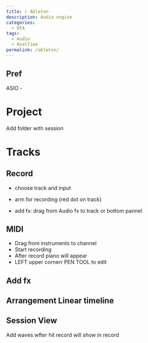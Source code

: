 ```yaml
---
title: ♪ Ableton
description: Audio engine
categories:
  - DTA
tags:
  - Audio
  - RealTime
permalink: /ableton/
---
```



## Pref

ASIO -

# Project

Add folder with session

# Tracks
## Record
- choose track and input
- arm for recording (red dot on track)

- add fx: drag from Audio fx to track or bottom pannel


## MIDI
- Drag from instruments to channel
- Start recording
- After record piano will appear
- LEFT upper cornerr PEN TOOL to edit


## Add fx




## Arrangement Linear timeline


## Session View

Add waves
wfter hit record will show in record
